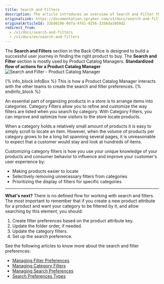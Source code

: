 ```yaml
---
title: Search and Filters
description: The article introduces an overview of Search and Filter that enables shop owners to handle and customize search and filtering preferences in the Back Office.
originalLink: https://documentation.spryker.com/v1/docs/search-and-filters
originalArticleId: 33bd0196-0d7a-4fd1-9256-3356da1050d2
redirect_from:
  - /v1/docs/search-and-filters
  - /v1/docs/en/search-and-filters
---
```


The **Search and Filters** section in the Back Office is designed to build a successful user journey in finding the right product to buy.
The **Search and Filter** section is mostly used by Product Catalog Managers.
**Standardized flow of actions for a Product Catalog Manager**
![Search and Filter - Product Catalog Manager](https://spryker.s3.eu-central-1.amazonaws.com/docs/User+Guides/Back+Office+User+Guides/Search+and+Filters/search-and-filter-section.png) 

{% info_block infoBox %}
This is how a Product Catalog Manager interacts with the other teams to create the search and filter preferences.
{% endinfo_block %}

An essential part of organizing products in a store is to arrange items into categories. Category Filters allow you to refine and customize the way filters are listed when you search by category. With Category Filters, you can improve and optimize how visitors to the store locate products.

When a category holds a relatively small amount of products it is easy to simply scroll to locate an item. However, when the volume of products per category grows to be a long list spanning several pages, it is unreasonable to expect that a customer would stay and look at hundreds of items.

Customizing category filters is how you use your unique knowledge of your products and consumer behavior to influence and improve your customer's user experience by:
* Making products easier to locate
* Selectively removing unnecessary filters from categories
* Prioritizing the display of filters for specific categories
***
**What's next?**
There is no defined flow for working with search and filters. The most important to remember that if you create a new product attribute for a product and want your category to be filtered by it, and allow searching by this element, you should:
1. Create filter preferences based on the product attribute key.
2. Update the folder order, if needed.
3. Update the category filters.
4. Set up the search preference.

See the following articles to know more about the search and filter preferences:
* [Managing Filter Preferences](/docs/scos/user/user-guides/201811.0/back-office-user-guide/search-and-filters/managing-filter-preferences.html)
* [Managing Category Filters](/docs/scos/user/user-guides/201811.0/back-office-user-guide/search-and-filters/managing-category-filters.html)
* [Managing Search Preferences](/docs/scos/user/user-guides/201811.0/back-office-user-guide/search-and-filters/managing-search-preferences.html)
* [Search Preferences Types](/docs/scos/user/user-guides/201811.0/back-office-user-guide/search-and-filters/references/search-preferences-types.html)
